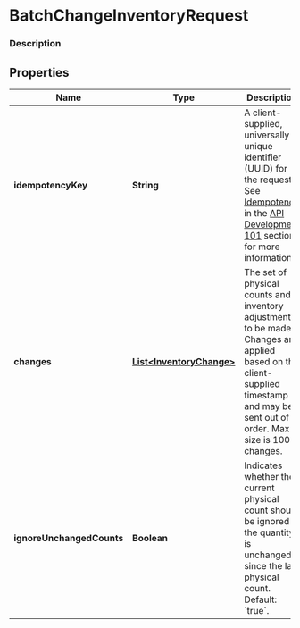 
# BatchChangeInventoryRequest

### Description



## Properties
Name | Type | Description | Notes
------------ | ------------- | ------------- | -------------
**idempotencyKey** | **String** | A client-supplied, universally unique identifier (UUID) for the request.  See [Idempotency](/basics/api101/idempotency) in the [API Development 101](/basics/api101/overview) section for more information. |  [optional]
**changes** | [**List&lt;InventoryChange&gt;**](InventoryChange.md) | The set of physical counts and inventory adjustments to be made. Changes are applied based on the client-supplied timestamp and may be sent out of order. Max size is 100 changes. |  [optional]
**ignoreUnchangedCounts** | **Boolean** | Indicates whether the current physical count should be ignored if the quantity is unchanged since the last physical count. Default: &#x60;true&#x60;. |  [optional]



